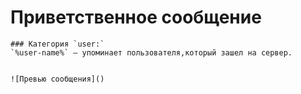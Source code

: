 #  Приветственное сообщение

```
### Категория `user:`
`%user-name%` — упоминает пользователя,который зашел на сервер.


![Превью сообщения]()
```
